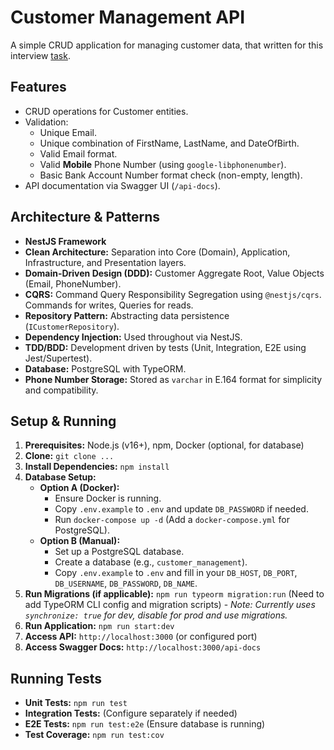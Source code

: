 # Customer Management API

A simple CRUD application for managing customer data, that written for this interview [task](task.md).

## Features

- CRUD operations for Customer entities.
- Validation:
  - Unique Email.
  - Unique combination of FirstName, LastName, and DateOfBirth.
  - Valid Email format.
  - Valid **Mobile** Phone Number (using `google-libphonenumber`).
  - Basic Bank Account Number format check (non-empty, length).
- API documentation via Swagger UI (`/api-docs`).

## Architecture & Patterns

- **NestJS Framework**
- **Clean Architecture:** Separation into Core (Domain), Application, Infrastructure, and Presentation layers.
- **Domain-Driven Design (DDD):** Customer Aggregate Root, Value Objects (Email, PhoneNumber).
- **CQRS:** Command Query Responsibility Segregation using `@nestjs/cqrs`. Commands for writes, Queries for reads.
- **Repository Pattern:** Abstracting data persistence (`ICustomerRepository`).
- **Dependency Injection:** Used throughout via NestJS.
- **TDD/BDD:** Development driven by tests (Unit, Integration, E2E using Jest/Supertest).
- **Database:** PostgreSQL with TypeORM.
- **Phone Number Storage:** Stored as `varchar` in E.164 format for simplicity and compatibility.

## Setup & Running

1.  **Prerequisites:** Node.js (v16+), npm, Docker (optional, for database)
2.  **Clone:** `git clone ...`
3.  **Install Dependencies:** `npm install`
4.  **Database Setup:**
    - **Option A (Docker):**
      - Ensure Docker is running.
      - Copy `.env.example` to `.env` and update `DB_PASSWORD` if needed.
      - Run `docker-compose up -d` (Add a `docker-compose.yml` for PostgreSQL).
    - **Option B (Manual):**
      - Set up a PostgreSQL database.
      - Create a database (e.g., `customer_management`).
      - Copy `.env.example` to `.env` and fill in your `DB_HOST`, `DB_PORT`, `DB_USERNAME`, `DB_PASSWORD`, `DB_NAME`.
5.  **Run Migrations (if applicable):** `npm run typeorm migration:run` (Need to add TypeORM CLI config and migration scripts) - _Note: Currently uses `synchronize: true` for dev, disable for prod and use migrations._
6.  **Run Application:** `npm run start:dev`
7.  **Access API:** `http://localhost:3000` (or configured port)
8.  **Access Swagger Docs:** `http://localhost:3000/api-docs`

## Running Tests

- **Unit Tests:** `npm run test`
- **Integration Tests:** (Configure separately if needed)
- **E2E Tests:** `npm run test:e2e` (Ensure database is running)
- **Test Coverage:** `npm run test:cov`
